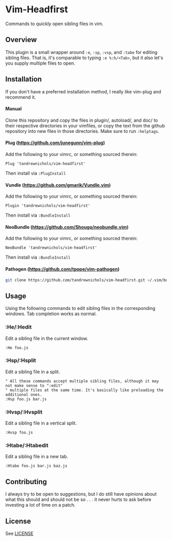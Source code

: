 # Vim-Headfirst

Commands to quickly open sibling files in vim.

## Overview

This plugin is a small wrapper around `:e`, `:sp`, `:vsp`, and `:tabe` for editing sibling files. That is, it's comparable to typing `:e %:h/<Tab>`, but it also let's you supply multiple files to open.

## Installation

If you don't have a preferred installation method, I really like vim-plug and recommend it.

#### Manual

Clone this repository and copy the files in plugin/, autoload/, and doc/ to their respective directories in your vimfiles, or copy the text from the github repository into new files in those directories. Make sure to run `:helptags`.

#### Plug (https://github.com/junegunn/vim-plug)

Add the following to your vimrc, or something sourced therein:

```vim
Plug 'tandrewnichols/vim-headfirst'
```

Then install via `:PlugInstall`

#### Vundle (https://github.com/gmarik/Vundle.vim)

Add the following to your vimrc, or something sourced therein:

```vim
Plugin 'tandrewnichols/vim-headfirst'
```

Then install via `:BundleInstall`

#### NeoBundle (https://github.com/Shougo/neobundle.vim)

Add the following to your vimrc, or something sourced therein:

```vim
NeoBundle 'tandrewnichols/vim-headfirst'
```

Then install via `:BundleInstall`

#### Pathogen (https://github.com/tpope/vim-pathogen)

```sh
git clone https://github.com/tandrewnichols/vim-headfirst.git ~/.vim/bundle/vim-headfirst
```

## Usage

Using the following commands to edit sibling files in the corresponding windows. Tab completion works as normal.

### :He/:Hedit

Edit a sibling file in the current window.

```vim
:He foo.js
```

### :Hsp/:Hsplit

Edit a sibling file in a split.

```vim
" All these commands accept multiple sibling files, although it may not make sense to ":edit"
" multiple files at the same time. It's basically like preloading the additional ones.
:Hsp foo.js bar.js
```

### :Hvsp/:Hvsplit

Edit a sibling file in a vertical split.

```vim
:Hvsp foo.js
```

### :Htabe/:Htabedit

Edit a sibling file in a new tab.

```vim
:Htabe foo.js bar.js baz.js
```

## Contributing

I always try to be open to suggestions, but I do still have opinions about what this should and should not be so . . . it never hurts to ask before investing a lot of time on a patch.

## License

See [LICENSE](./LICENSE)

